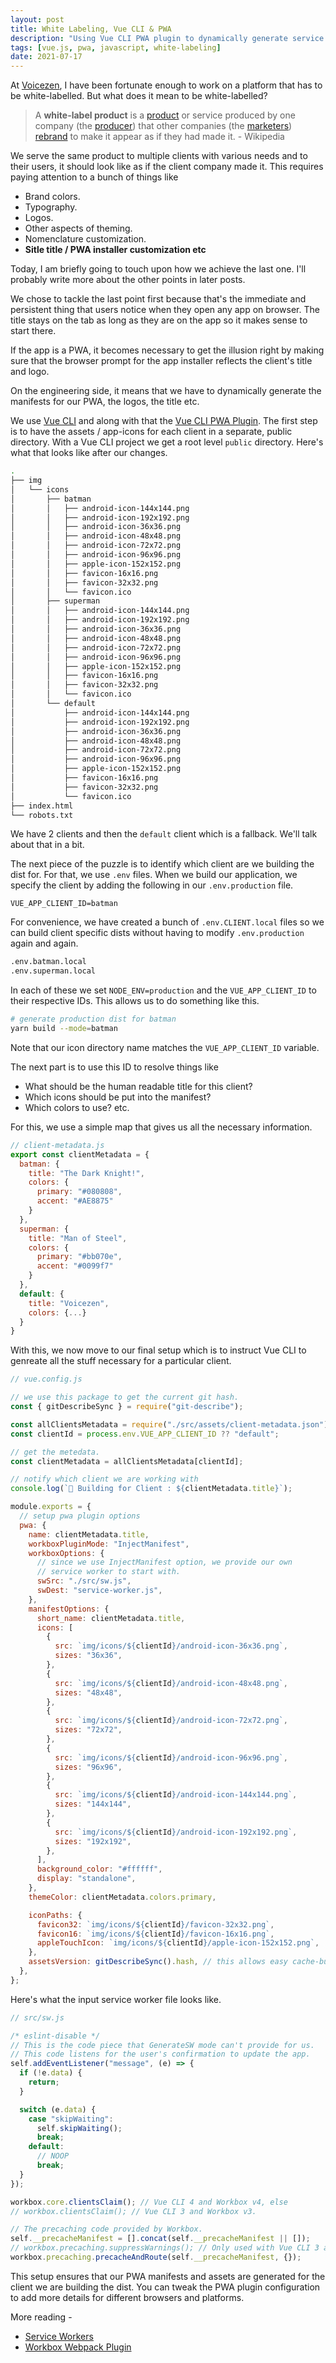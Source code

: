 ```yaml
---
layout: post
title: White Labeling, Vue CLI & PWA
description: "Using Vue CLI PWA plugin to dynamically generate service worker assets for different clients"
tags: [vue.js, pwa, javascript, white-labeling]
date: 2021-07-17
---
```


At [Voicezen](https://voicezen.ai/), I have been fortunate enough to work on a platform that has to be white-labelled. But what does it mean to be white-labelled?

> A **white-label product** is a [product](<https://en.wikipedia.org/wiki/Product_(business)>) or service produced by one company (the [producer](<https://en.wikipedia.org/wiki/Production_(economics)>)) that other companies (the [marketers](https://en.wikipedia.org/wiki/Marketing)) [rebrand](https://en.wikipedia.org/wiki/Rebranding) to make it appear as if they had made it. - Wikipedia

We serve the same product to multiple clients with various needs and to their users, it should look like as if the client company made it. This requires paying attention to a bunch of things like

- Brand colors.
- Typography.
- Logos.
- Other aspects of theming.
- Nomenclature customization.
- **Sitle title / PWA installer customization etc**

Today, I am briefly going to touch upon how we achieve the last one. I'll probably write more about the other points in later posts.

We chose to tackle the last point first because that's the immediate and persistent thing that users notice when they open any app on browser. The title stays on the tab as long as they are on the app so it makes sense to start there.

If the app is a PWA, it becomes necessary to get the illusion right by making sure that the browser prompt for the app installer reflects the client's title and logo.

On the engineering side, it means that we have to dynamically generate the manifests for our PWA, the logos, the title etc.

We use [Vue CLI](https://cli.vuejs.org/) and along with that the [Vue CLI PWA Plugin](https://cli.vuejs.org/core-plugins/pwa.html). The first step is to have the assets / app-icons for each client in a separate, public directory. With a Vue CLI project we get a root level `public` directory. Here's what that looks like after our changes.

```bash
.
├── img
│   └── icons
│       ├── batman
│       │   ├── android-icon-144x144.png
│       │   ├── android-icon-192x192.png
│       │   ├── android-icon-36x36.png
│       │   ├── android-icon-48x48.png
│       │   ├── android-icon-72x72.png
│       │   ├── android-icon-96x96.png
│       │   ├── apple-icon-152x152.png
│       │   ├── favicon-16x16.png
│       │   ├── favicon-32x32.png
│       │   └── favicon.ico
│       ├── superman
│       │   ├── android-icon-144x144.png
│       │   ├── android-icon-192x192.png
│       │   ├── android-icon-36x36.png
│       │   ├── android-icon-48x48.png
│       │   ├── android-icon-72x72.png
│       │   ├── android-icon-96x96.png
│       │   ├── apple-icon-152x152.png
│       │   ├── favicon-16x16.png
│       │   ├── favicon-32x32.png
│       │   └── favicon.ico
│       └── default
│           ├── android-icon-144x144.png
│           ├── android-icon-192x192.png
│           ├── android-icon-36x36.png
│           ├── android-icon-48x48.png
│           ├── android-icon-72x72.png
│           ├── android-icon-96x96.png
│           ├── apple-icon-152x152.png
│           ├── favicon-16x16.png
│           ├── favicon-32x32.png
│           └── favicon.ico
├── index.html
└── robots.txt
```

We have 2 clients and then the `default` client which is a fallback. We'll talk about that in a bit.

The next piece of the puzzle is to identify which client are we building the dist for. For that, we use `.env` files. When we build our application, we specify the client by adding the following in our `.env.production` file.

```text
VUE_APP_CLIENT_ID=batman
```

For convenience, we have created a bunch of `.env.CLIENT.local` files so we can build client specific dists without having to modify `.env.production` again and again.

```bash
.env.batman.local
.env.superman.local
```

In each of these we set `NODE_ENV=production` and the `VUE_APP_CLIENT_ID` to their respective IDs. This allows us to do something like this.

```bash
# generate production dist for batman
yarn build --mode=batman
```

Note that our icon directory name matches the `VUE_APP_CLIENT_ID` variable.

The next part is to use this ID to resolve things like

- What should be the human readable title for this client?
- Which icons should be put into the manifest?
- Which colors to use? etc.

For this, we use a simple map that gives us all the necessary information.

```js
// client-metadata.js
export const clientMetadata = {
  batman: {
    title: "The Dark Knight!",
    colors: {
      primary: "#080808",
      accent: "#AE8875"
    }
  },
  superman: {
    title: "Man of Steel",
    colors: {
      primary: "#bb070e",
      accent: "#0099f7"
    }
  },
  default: {
    title: "Voicezen",
    colors: {...}
  }
}
```

With this, we now move to our final setup which is to instruct Vue CLI to genreate all the stuff necessary for a particular client.

```js
// vue.config.js

// we use this package to get the current git hash.
const { gitDescribeSync } = require("git-describe");

const allClientsMetadata = require("./src/assets/client-metadata.json");
const clientId = process.env.VUE_APP_CLIENT_ID ?? "default";

// get the metedata.
const clientMetadata = allClientsMetadata[clientId];

// notify which client we are working with
console.log(`🚀 Building for Client : ${clientMetadata.title}`);

module.exports = {
  // setup pwa plugin options
  pwa: {
    name: clientMetadata.title,
    workboxPluginMode: "InjectManifest",
    workboxOptions: {
      // since we use InjectManifest option, we provide our own
      // service worker to start with.
      swSrc: "./src/sw.js",
      swDest: "service-worker.js",
    },
    manifestOptions: {
      short_name: clientMetadata.title,
      icons: [
        {
          src: `img/icons/${clientId}/android-icon-36x36.png`,
          sizes: "36x36",
        },
        {
          src: `img/icons/${clientId}/android-icon-48x48.png`,
          sizes: "48x48",
        },
        {
          src: `img/icons/${clientId}/android-icon-72x72.png`,
          sizes: "72x72",
        },
        {
          src: `img/icons/${clientId}/android-icon-96x96.png`,
          sizes: "96x96",
        },
        {
          src: `img/icons/${clientId}/android-icon-144x144.png`,
          sizes: "144x144",
        },
        {
          src: `img/icons/${clientId}/android-icon-192x192.png`,
          sizes: "192x192",
        },
      ],
      background_color: "#ffffff",
      display: "standalone",
    },
    themeColor: clientMetadata.colors.primary,

    iconPaths: {
      favicon32: `img/icons/${clientId}/favicon-32x32.png`,
      favicon16: `img/icons/${clientId}/favicon-16x16.png`,
      appleTouchIcon: `img/icons/${clientId}/apple-icon-152x152.png`,
    },
    assetsVersion: gitDescribeSync().hash, // this allows easy cache-busting
  },
};
```

Here's what the input service worker file looks like.

```js
// src/sw.js

/* eslint-disable */
// This is the code piece that GenerateSW mode can't provide for us.
// This code listens for the user's confirmation to update the app.
self.addEventListener("message", (e) => {
  if (!e.data) {
    return;
  }

  switch (e.data) {
    case "skipWaiting":
      self.skipWaiting();
      break;
    default:
      // NOOP
      break;
  }
});

workbox.core.clientsClaim(); // Vue CLI 4 and Workbox v4, else
// workbox.clientsClaim(); // Vue CLI 3 and Workbox v3.

// The precaching code provided by Workbox.
self.__precacheManifest = [].concat(self.__precacheManifest || []);
// workbox.precaching.suppressWarnings(); // Only used with Vue CLI 3 and Workbox v3.
workbox.precaching.precacheAndRoute(self.__precacheManifest, {});
```

This setup ensures that our PWA manifests and assets are generated for the client we are building the dist. You can tweak the PWA plugin configuration to add more details for different browsers and platforms.

More reading -

- [Service Workers](https://developers.google.com/web/fundamentals/primers/service-workers)
- [Workbox Webpack Plugin](https://developers.google.com/web/tools/workbox/modules/workbox-webpack-plugin)
